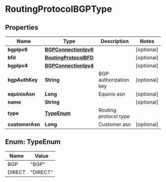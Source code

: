 

# RoutingProtocolBGPType


## Properties

| Name | Type | Description | Notes |
|------------ | ------------- | ------------- | -------------|
|**bgpIpv6** | [**BGPConnectionIpv6**](BGPConnectionIpv6.md) |  |  [optional] |
|**bfd** | [**RoutingProtocolBFD**](RoutingProtocolBFD.md) |  |  [optional] |
|**bgpIpv4** | [**BGPConnectionIpv4**](BGPConnectionIpv4.md) |  |  [optional] |
|**bgpAuthKey** | **String** | BGP authorization key |  [optional] |
|**equinixAsn** | **Long** | Equinix asn |  [optional] |
|**name** | **String** |  |  [optional] |
|**type** | [**TypeEnum**](#TypeEnum) | Routing protocol type |  |
|**customerAsn** | **Long** | Customer asn |  [optional] |



## Enum: TypeEnum

| Name | Value |
|---- | -----|
| BGP | &quot;BGP&quot; |
| DIRECT | &quot;DIRECT&quot; |



